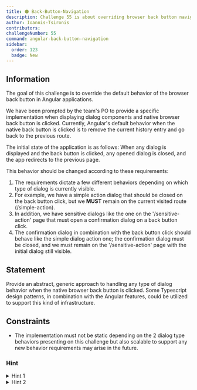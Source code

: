 ```yaml
---
title: 🟠 Back-Button-Navigation
description: Challenge 55 is about overriding browser back button navigation
author: Ioannis-Tsironis
contributors:
challengeNumber: 55
command: angular-back-button-navigation
sidebar:
  order: 123
  badge: New
---
```


## Information

The goal of this challenge is to override the default behavior of the browser back button in Angular applications.

We have been prompted by the team's PO to provide a specific implementation when displaying dialog components and
native browser back button is clicked. Currently, Angular's default behavior when the native back button is clicked is
to remove the current history entry and go back to the previous route.

The initial state of the application is as follows:
When any dialog is displayed and the back button is clicked, any opened dialog is closed, and the app redirects to the previous page.

This behavior should be changed according to these requirements:

1. The requirements dictate a few different behaviors depending on which type of dialog is currently visible.
2. For example, we have a simple
   action dialog that should be closed on the back button click, but we **MUST** remain on the current visited route (/simple-action).
3. In addition, we have sensitive dialogs like the one on the '/sensitive-action' page that must open a confirmation dialog on a back button click.
4. The confirmation dialog in combination with the back button click should behave like the simple dialog action one; the confirmation dialog must be closed, and we must remain on the '/sensitive-action' page with the initial dialog still visible.

## Statement

Provide an abstract, generic approach to handling any type of dialog behavior when the native browser back button is clicked.
Some Typescript design patterns, in combination with the Angular features, could be utilized to support this kind of infrastructure.

## Constraints

- The implementation must not be static depending on the 2 dialog type behaviors presenting on this challenge but also scalable to support any
  new behavior requirements may arise in the future.

### Hint

<details>
  <summary>Hint 1</summary>
  Use the `CanDeactivate` functional guard 
</details>

<details>
  <summary>Hint 2</summary>
  Material Design dialog documentation can be found [here](https://material.angular.io/components/dialog/overview)
</details>

